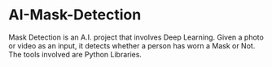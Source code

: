 # AI-Mask-Detection
Mask Detection is an A.I. project that involves Deep Learning. Given a photo or video as an input, it detects whether a person has worn a Mask or Not. The tools involved are Python Libraries.
